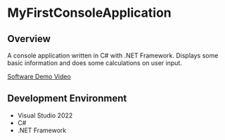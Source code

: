 # MyFirstConsoleApplication

## Overview
A console application written in C# with .NET Framework. Displays some basic information and does some calculations on user input.

[Software Demo Video](https://youtu.be/-MgvZuoUf10)

## Development Environment

- Visual Studio 2022
- C#
- .NET Framework
